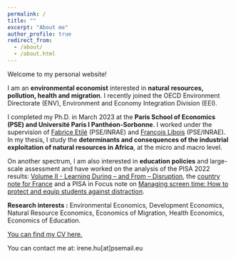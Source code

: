 ```yaml
---
permalink: /
title: ""
excerpt: "About me"
author_profile: true
redirect_from: 
  - /about/
  - /about.html
---
```


Welcome to my personal website!


I am an __environmental economist__ interested in __natural resources, pollution, health and migration__. I recently joined the OECD Environment Directorate (ENV), Environment and Economy Integration Division (EEI).  

I completed my Ph.D. in March 2023 at the __Paris School of Economics (PSE) and Université Paris I Panthéon-Sorbonne__. I worked under the supervision of [Fabrice Etilé](https://sites.google.com/site/fabriceetile) (PSE/INRAE) and [François Libois](https://www.parisschoolofeconomics.eu/fr/libois-francois) (PSE/INRAE). In my thesis, I study the __determinants and consequences of the industrial exploitation of natural resources in Africa__, at the micro and macro level. 

On another spectrum, I am also interested in __education policies__ and large-scale assessment and have worked on the analysis of the PISA 2022 results: [Volume II - Learning During – and From – Disruption](https://www.oecd-ilibrary.org/education/pisa-2022-results-volume-ii_a97db61c-en), the [country note for France](https://www.oecd.org/pisa/publications/Countrynote_FRA_French.pdf) and a PISA in Focus note on [Managing screen time: How to protect and equip students against distraction](https://doi.org/10.1787/7c225af4-en). 


__Research interests :__ Environmental Economics, Development Economics, Natural Resource Economics, Economics of Migration, Health Economics, Economics of Education. 

[You can find my CV here.](../files/Resume_Irene_HU.pdf)

You can contact me at: irene.hu[at]psemail.eu


